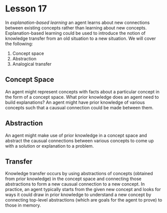# Lesson 17

In _explanation-based learning_ an agent learns about new connections between existing concepts rather than learning about new concepts. Explanation-based learning could be used to introduce the notion of knowledge transfer from an old situation to a new situation. We will cover the following:

1. Concept space
2. Abstraction
3. Analogical transfer

## Concept Space

An agent might represent concepts with facts about a particular concept in the form of a concept space. What prior knowledge does an agent need to build explanations? An agent might have prior knowledge of various concepts such that a causual connection could be made between them.

## Abstraction

An agent might make use of prior knowledge in a concept space and abstract the causual connections between various concepts to come up with a solution or explanation to a problem.

## Transfer

Knowledge transfer occurs by using abstractions of concepts (obtained from prior knowledge) in the concept space and connecting those abstractions to form a new causual connection to a new concept. In practice, an agent typically starts from the given new concept and looks for ways it could draw in prior knowledge to understand a new concept by connecting top-level abstractions (which are goals for the agent to prove) to those in memory.
